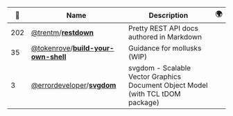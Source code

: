 |:star2: | Name | Description | 🌍|
|---|---|---|---|
|202|[@trentm](https://github.com/trentm)/[**restdown**](https://github.com/trentm/restdown)|Pretty REST API docs authored in Markdown||
|35|[@tokenrove](https://github.com/tokenrove)/[**build-your-own-shell**](https://github.com/tokenrove/build-your-own-shell)|Guidance for mollusks (WIP)||
|3|[@errordeveloper](https://github.com/errordeveloper)/[**svgdom**](https://github.com/errordeveloper/svgdom)|svgdom - Scalable Vector Graphics Document Object Model (with TCL tDOM package)||

